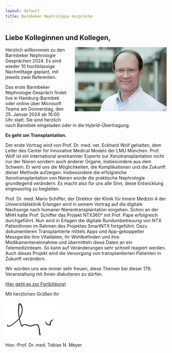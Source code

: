 ```yaml
---
layout: default
title: Barmbeker Nephrologie Gespräche
---
```

## Liebe Kolleginnen und Kollegen,   

<img src="/assets/images/CA_Meyer.jpg" height="200rem" alt="Portraitfoto Hon. Prof. Dr. Tobias N. Meyer" style="float:right; margin-left:20px; margin-bottom:20px;">
Herzlich willkommen zu den Barmbeker Nephrologie Gesprächen 2024. Es sind wieder 10 hochklassige Nachmittage geplant, mit jeweils zwei Referenten.   

Das erste Barmbeker Nephrologie Gespräch findet live in Hamburg-Barmbek oder online über Microsoft Teams am Donnerstag, den 25. Januar 2024 ab 16:00 Uhr statt. Sie sind herzlich nach Barmbek eingeladen oder in die Hybrid-Übertragung.      

**Es geht um Transplantation.**   
   
Der erste Vortrag wird von Prof. Dr. med. vet. Eckhard Wolf gehalten, dem Leiter des Center for Innovative Medical Models der LMU München. Prof. Wolf ist ein international anerkannter Experte zur Xenotransplantation nicht nur der Nieren sondern auch anderer Organe, insbesondere aus dem Schwein. Er wird uns die Möglichkeiten, die Komplikationen und die Zukunft dieser Methode aufzeigen. Insbesondere die erfolgreiche Xenotransplantation von Nieren würde die praktische Nephrologie grundlegend verändern. Es macht also für uns alle Sinn, diese Entwicklung engmaschig zu begleiten.         
   
Prof. Dr. med. Mario Schiffer, der Direktor der Klinik für Innere Medizin 4 der Universitätsklinik Erlangen wird in seinem Vortrag auf die digitale Nachsorge nach humaner Nierentransplantation eingehen. Schon an der MHH hatte Prof. Schiffer das Projekt NTX360° mit Prof. Pape erfolgreich durchgeführt. Nun wird in Erlagen die digitale Rundumbetreuung von NTX PatientInnen im Rahmen des Projektes SmartNTX fortgeführt. Dazu dokumentieren Transplantierte mittels Apps und App-​gekoppelter Messgeräte ihre Vitaldaten, ihr Wohlbefinden und ihre Medikamenteneinnahme und übermitteln diese Daten an ein Telemedizinteam. So kann auf Veränderungen sehr schnell reagiert werden. Auch dieses Projekt wird die Versorgung von transplantierten Patienten in Zukunft verändern.         
   
Wir würden uns wie immer sehr freuen, diese Themen bei dieser 179. Veranstaltung mit Ihnen diskutieren zu dürfen.         

<a class="button" href="https://urldefense.com/v3/__https:/teams.microsoft.com/l/meetup-join/19*3ameeting_YmUxOTUxMDQtOWQ3MC00MWNkLWJhZmQtODZkMGRiMmM0OGE3*40thread.v2/0?context=*7b*22Tid*22*3a*22e6160a47-a12e-4ab1-be56-bddd09456693*22*2c*22Oid*22*3a*2254de3200-43af-4cbb-8fde-9d0457be7bcb*22*7d__;JSUlJSUlJSUlJSUlJSUl!!On_szuMZSg!P8KCBVeQsPDEIxj4qwiFDVMO5JeH1etvPsBx6GpLpi5veQZ0VTaIMGUiJ7xRwgLwe7KPxeebrT0HLDLQDSS2$" target="_blank">Hier geht es zur Fortbildung!</a>  

Mit herzlichen Grüßen Ihr  

![Unterschrift Prof. Meyer](/assets/images/unterschrift-meyer.png)  

Hon.-Prof. Dr. med. Tobias N. Meyer  
